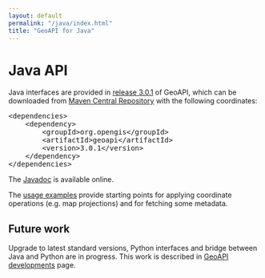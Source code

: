 ```yaml
---
layout: default
permalink: "/java/index.html"
title: "GeoAPI for Java"
---
```

<h1>Java API</h1>

<p>
  Java interfaces are provided in <a href="../3.0/index.html">release 3.0.1</a> of GeoAPI, which can be
  downloaded from <a class="externalLink" href="https://search.maven.org/">Maven Central Repository</a>
  with the following coordinates:
</p>

<pre>&lt;dependencies&gt;
    &lt;dependency&gt;
        &lt;groupId&gt;org.opengis&lt;/groupId&gt;
        &lt;artifactId&gt;geoapi&lt;/artifactId&gt;
        &lt;version&gt;3.0.1&lt;/version&gt;
    &lt;/dependency&gt;
&lt;/dependencies&gt;</pre>

<p>
  The <a href="../3.0/javadoc/index.html">Javadoc</a> is available online.
</p>

<p>
  The <a href="examples/index.html">usage examples</a> provide starting points
  for applying coordinate operations (e.g. map projections) and for fetching some metadata.
</p>

<h2>Future work</h2>

<p>
  Upgrade to latest standard versions, Python interfaces and bridge between Java and Python are in progress.
  This work is described in <a href="../snapshot/index.html">GeoAPI developments</a> page.
</p>
